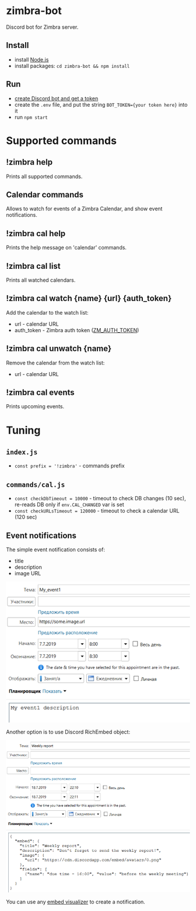 # zimbra-bot
Discord bot for Zimbra server.

## Install
* install [Node.js](https://nodejs.org/en/)
* install packages: `cd zimbra-bot && npm install`

## Run
* [create Discord bot and get a token](https://github.com/reactiflux/discord-irc/wiki/Creating-a-discord-bot-&-getting-a-token)
* create the `.env` file, and put the string `BOT_TOKEN={your token here}` into it
* run `npm start`


# Supported commands

## !zimbra help
Prints all supported commands.


## Calendar commands

Allows to watch for events of a Zimbra Calendar, and show event notifications.

## !zimbra cal help
Prints the help message on 'calendar' commands.

## !zimbra cal list
Prints all watched calendars.

## !zimbra cal watch {name} {url} {auth_token}
Add the calendar to the watch list:
* url - calendar URL
* auth_token - Zimbra auth token ([ZM_AUTH_TOKEN](https://wiki.zimbra.com/wiki/Zimbra_REST_API_Reference#Authentication))

## !zimbra cal unwatch {name}
Remove the calendar from the watch list:
* url - calendar URL

## !zimbra cal events
Prints upcoming events.


# Tuning

## `index.js`
* `const prefix = '!zimbra'` - commands prefix

## `commands/cal.js`
* `const checkDbTimeout = 10000` - timeout to check DB changes (10 sec), re-reads DB only if `env.CAL_CHANGED` var is set
* `const checkURLsTimeout = 120000` - timeout to check a calendar URL (120 sec)

## Event notifications

The simple event notification consists of:
* title
* description
* image URL

![Simple event notification](./docs/simple_event.png)

Another option is to use Discord RichEmbed object:

![Discrod RichEmbed event notification](./docs/discord_embed_event.png)

You can use any [embed visualizer](https://leovoel.github.io/embed-visualizer) to create a notification.
